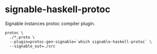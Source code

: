 # signable-haskell-protoc

Signable instances protoc compiler plugin.

```
protoc \
  ./*.proto \
  --plugin=protoc-gen-signable=`which signable-haskell-protoc` \
  --signable_out=./src
```
